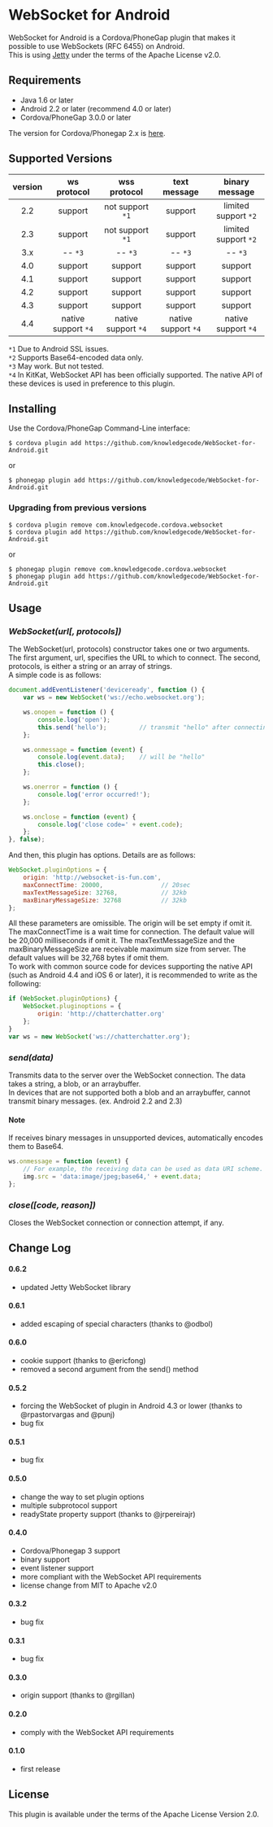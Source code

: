 # WebSocket for Android
WebSocket for Android is a Cordova/PhoneGap plugin that makes it possible to use WebSockets (RFC 6455) on Android.  
This is using [Jetty](https://github.com/eclipse/jetty.project) under the terms of the Apache License v2.0.  

## Requirements
 - Java 1.6 or later  
 - Android 2.2 or later (recommend 4.0 or later)  
 - Cordova/PhoneGap 3.0.0 or later  

The version for Cordova/Phonegap 2.x is [here](https://github.com/knowledgecode/WebSocket-for-Android/tree/2.x).  

## Supported Versions
| version | ws protocol        | wss protocol       | text message       | binary message      |
|:-------:|:------------------:|:------------------:|:------------------:|:-------------------:|
| 2.2     | support            | not support `*1`   | support            | limited support `*2`|
| 2.3     | support            | not support `*1`   | support            | limited support `*2`|
| 3.x     | -- `*3`            | -- `*3`            | -- `*3`            | -- `*3`             |
| 4.0     | support            | support            | support            | support             |
| 4.1     | support            | support            | support            | support             |
| 4.2     | support            | support            | support            | support             |
| 4.3     | support            | support            | support            | support             |
| 4.4     | native support `*4`| native support `*4`| native support `*4`| native support `*4` |

`*1` Due to Android SSL issues.  
`*2` Supports Base64-encoded data only.  
`*3` May work. But not tested.  
`*4` In KitKat, WebSocket API has been officially supported. The native API of these devices is used in preference to this plugin.  

## Installing
Use the Cordova/PhoneGap Command-Line interface:  
```shell
$ cordova plugin add https://github.com/knowledgecode/WebSocket-for-Android.git
```
or  
```shell
$ phonegap plugin add https://github.com/knowledgecode/WebSocket-for-Android.git
```
### Upgrading from previous versions
```shell
$ cordova plugin remove com.knowledgecode.cordova.websocket
$ cordova plugin add https://github.com/knowledgecode/WebSocket-for-Android.git
```
or  
```shell
$ phonegap plugin remove com.knowledgecode.cordova.websocket
$ phonegap plugin add https://github.com/knowledgecode/WebSocket-for-Android.git
```
## Usage
### *WebSocket(url[, protocols])*
The WebSocket(url, protocols) constructor takes one or two arguments. The first argument, url, specifies the URL to which to connect. The second, protocols, is either a string or an array of strings.  
A simple code is as follows:  
```JavaScript
document.addEventListener('deviceready', function () {
    var ws = new WebSocket('ws://echo.websocket.org');

    ws.onopen = function () {
        console.log('open');
        this.send('hello');         // transmit "hello" after connecting
    };

    ws.onmessage = function (event) {
        console.log(event.data);    // will be "hello"
        this.close();
    };

    ws.onerror = function () {
        console.log('error occurred!');
    };

    ws.onclose = function (event) {
        console.log('close code=' + event.code);
    };
}, false);
```
And then, this plugin has options. Details are as follows:  
```JavaScript
WebSocket.pluginOptions = {
    origin: 'http://websocket-is-fun.com',
    maxConnectTime: 20000,                // 20sec
    maxTextMessageSize: 32768,            // 32kb
    maxBinaryMessageSize: 32768           // 32kb
};
```
All these parameters are omissible. The origin will be set empty if omit it. The maxConnectTime is a wait time for connection. The default value will be 20,000 milliseconds if omit it. The maxTextMessageSize and the maxBinaryMessageSize are receivable maximum size from server. The default values will be 32,768 bytes if omit them.  
To work with common source code for devices supporting the native API (such as Android 4.4 and iOS 6 or later), it is recommended to write as the following:  
```JavaScript
if (WebSocket.pluginOptions) {
    WebSocket.pluginoptions = {
        origin: 'http://chatterchatter.org'
    };
}
var ws = new WebSocket('ws://chatterchatter.org');
```
### *send(data)*
Transmits data to the server over the WebSocket connection. The data takes a string, a blob, or an arraybuffer.  
In devices that are not supported both a blob and an arraybuffer, cannot transmit binary messages. (ex. Android 2.2 and 2.3)  

#### Note
If receives binary messages in unsupported devices, automatically encodes them to Base64.  
```JavaScript
ws.onmessage = function (event) {
    // For example, the receiving data can be used as data URI scheme.
    img.src = 'data:image/jpeg;base64,' + event.data;
};
```
### *close([code, reason])*
Closes the WebSocket connection or connection attempt, if any.  

## Change Log
#### 0.6.2
* updated Jetty WebSocket library  

#### 0.6.1
* added escaping of special characters (thanks to @odbol)  

#### 0.6.0
* cookie support (thanks to @ericfong)  
* removed a second argument from the send() method  

#### 0.5.2
* forcing the WebSocket of plugin in Android 4.3 or lower (thanks to @rpastorvargas and @punj)  
* bug fix  

#### 0.5.1
* bug fix  

#### 0.5.0
* change the way to set plugin options  
* multiple subprotocol support  
* readyState property support (thanks to @jrpereirajr)  

#### 0.4.0
* Cordova/Phonegap 3 support  
* binary support  
* event listener support  
* more compliant with the WebSocket API requirements  
* license change from MIT to Apache v2.0  

#### 0.3.2
* bug fix  

#### 0.3.1
* bug fix  

#### 0.3.0
* origin support (thanks to @rgillan)  

#### 0.2.0
* comply with the WebSocket API requirements  

#### 0.1.0
* first release  

## License
This plugin is available under the terms of the Apache License Version 2.0.
